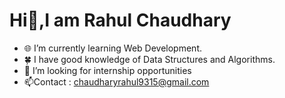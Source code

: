 <h1>Hi👋,I am Rahul Chaudhary</h1> 

- 🌐 I’m currently learning Web Development.
- 🍀 I have good knowledge of Data Structures and Algorithms.
- 🤔 I’m looking for internship opportunities
- 📫Contact : chaudharyrahul9315@gmail.com

